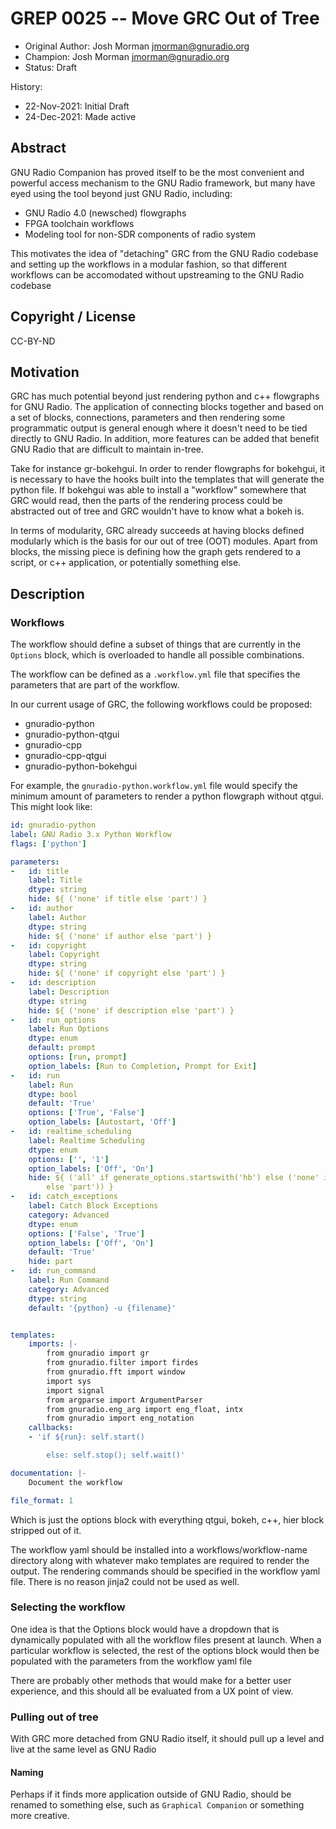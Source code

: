 # GREP 0025 -- Move GRC Out of Tree

- Original Author: Josh Morman <jmorman@gnuradio.org>
- Champion: Josh Morman <jmorman@gnuradio.org>
- Status: Draft 

History:
- 22-Nov-2021: Initial Draft
- 24-Dec-2021: Made active
## Abstract

GNU Radio Companion has proved itself to be the most convenient and powerful access mechanism
to the GNU Radio framework, but many have eyed using the tool beyond just GNU Radio, including:

- GNU Radio 4.0 (newsched) flowgraphs
- FPGA toolchain workflows
- Modeling tool for non-SDR components of radio system

This motivates the idea of "detaching" GRC from the GNU Radio codebase and setting up the workflows
in a modular fashion, so that different workflows can be accomodated without upstreaming to the GNU 
Radio codebase

## Copyright / License

CC-BY-ND

## Motivation

GRC has much potential beyond just rendering python and c++ flowgraphs for GNU Radio.  The application
of connecting blocks together and based on a set of blocks, connections, parameters and then rendering
some programmatic output is general enough where it doesn't need to be tied directly to GNU Radio.  In 
addition, more features can be added that benefit GNU Radio that are difficult to maintain in-tree.

Take for instance gr-bokehgui.  In order to render flowgraphs for bokehgui, it is necessary to have 
the hooks built into the templates that will generate the python file.  If bokehgui was able to install
a "workflow" somewhere that GRC would read, then the parts of the rendering process could be abstracted
out of tree and GRC wouldn't have to know what a bokeh is.

In terms of modularity, GRC already succeeds at having blocks defined modularly which is the basis for
our out of tree (OOT) modules.  Apart from blocks, the missing piece is defining how the graph gets
rendered to a script, or c++ application, or potentially something else. 

## Description

### Workflows

The workflow should define a subset of things that are currently in the `Options` block, which is 
overloaded to handle all possible combinations.  

The workflow can be defined as a `.workflow.yml` file that specifies the parameters that are part of the workflow.

In our current usage of GRC, the following workflows could be proposed:
- gnuradio-python
- gnuradio-python-qtgui
- gnuradio-cpp
- gnuradio-cpp-qtgui
- gnuradio-python-bokehgui

For example, the `gnuradio-python.workflow.yml` file would specify the minimum amount of parameters to render a 
python flowgraph without qtgui.  This might look like:

```yaml
id: gnuradio-python
label: GNU Radio 3.x Python Workflow
flags: ['python']

parameters:
-   id: title
    label: Title
    dtype: string
    hide: ${ ('none' if title else 'part') }
-   id: author
    label: Author
    dtype: string
    hide: ${ ('none' if author else 'part') }
-   id: copyright
    label: Copyright
    dtype: string
    hide: ${ ('none' if copyright else 'part') }
-   id: description
    label: Description
    dtype: string
    hide: ${ ('none' if description else 'part') }
-   id: run_options
    label: Run Options
    dtype: enum
    default: prompt
    options: [run, prompt]
    option_labels: [Run to Completion, Prompt for Exit]
-   id: run
    label: Run
    dtype: bool
    default: 'True'
    options: ['True', 'False']
    option_labels: [Autostart, 'Off']
-   id: realtime_scheduling
    label: Realtime Scheduling
    dtype: enum
    options: ['', '1']
    option_labels: ['Off', 'On']
    hide: ${ ('all' if generate_options.startswith('hb') else ('none' if realtime_scheduling
        else 'part')) }
-   id: catch_exceptions
    label: Catch Block Exceptions
    category: Advanced
    dtype: enum
    options: ['False', 'True']
    option_labels: ['Off', 'On']
    default: 'True'
    hide: part
-   id: run_command
    label: Run Command
    category: Advanced
    dtype: string
    default: '{python} -u {filename}'


templates:
    imports: |-
        from gnuradio import gr
        from gnuradio.filter import firdes
        from gnuradio.fft import window
        import sys
        import signal
        from argparse import ArgumentParser
        from gnuradio.eng_arg import eng_float, intx
        from gnuradio import eng_notation
    callbacks:
    - 'if ${run}: self.start()

        else: self.stop(); self.wait()'

documentation: |-
    Document the workflow

file_format: 1
```

Which is just the options block with everything qtgui, bokeh, c++, hier block stripped out of it.

The workflow yaml should be installed into a workflows/workflow-name directory along with whatever 
mako templates are required to render the output.  The rendering commands should be specified
in the workflow yaml file.  There is no reason jinja2 could not be used as well.

### Selecting the workflow

One idea is that the Options block would have a dropdown that is dynamically populated with 
all the workflow files present at launch.  When a particular workflow is selected, the rest
of the options block would then be populated with the parameters from the workflow yaml file

There are probably other methods that would make for a better user experience, and this
should all be evaluated from a UX point of view.

### Pulling out of tree

With GRC more detached from GNU Radio itself, it should pull up a level and live at the same level as 
GNU Radio

#### Naming

Perhaps if it finds more application outside of GNU Radio, should be renamed to something else, such
as `Graphical Companion` or something more creative.
